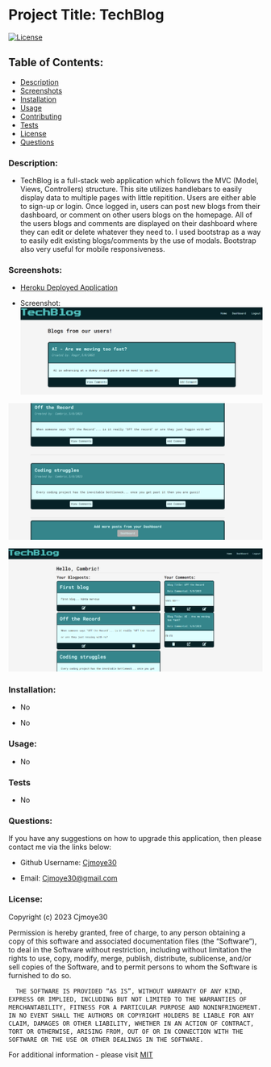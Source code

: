 
  # Project Title: TechBlog

  [![License](https://img.shields.io/badge/License-MIT-blue.svg)](https://opensource.org/license/mit-0/)


  ## Table of Contents:
  - [Description](#description)
  - [Screenshots](#screenshots)
  - [Installation](#installation)
  - [Usage](#usage)
  - [Contributing](#contributing)
  - [Tests](#tests)
  - [License](#license)
  - [Questions](#questions)
  
  ### Description:

  - TechBlog is a full-stack web application which follows the MVC (Model, Views, Controllers) structure. This site utilizes handlebars to easily display data to multiple pages with little repitition. Users are either able to sign-up or login. Once logged in, users can post new blogs from their dashboard, or comment on other users blogs on the homepage. All of the users blogs and comments are displayed on their dashboard where they can edit or delete whatever they need to. I used bootstrap as a way to easily edit existing blogs/comments by the use of modals. Bootstrap also very useful for mobile responsiveness.


  ### Screenshots: 

  - [Heroku Deployed Application](https://peaceful-oasis-37638.herokuapp.com/)

  - Screenshot:
  ![Screenshots](/public/images/techblog1.png)

  ![Screenshots](/public/images/techblog2.png)

  ![Screenshots](/public/images/techblog3.png)

  ### Installation:

  - No

  - No


  ### Usage:

  - No


  ### Tests
  - No

  ### Questions:

  If you have any suggestions on how to upgrade this application, then please contact me via the links below:
  - Github Username: [Cjmoye30](https://github.com/Cjmoye30) 

  - Email: Cjmoye30@gmail.com


  ### License:
  Copyright (c) 2023 Cjmoye30

  Permission is hereby granted, free of charge, to any person obtaining a copy of this software and associated documentation files (the “Software”), to deal in the Software without restriction, including without limitation the rights to use, copy, modify, merge, publish, distribute, sublicense, and/or sell copies of the Software, and to permit persons to whom the Software is furnished to do so.

      THE SOFTWARE IS PROVIDED “AS IS”, WITHOUT WARRANTY OF ANY KIND, EXPRESS OR IMPLIED, INCLUDING BUT NOT LIMITED TO THE WARRANTIES OF MERCHANTABILITY, FITNESS FOR A PARTICULAR PURPOSE AND NONINFRINGEMENT. IN NO EVENT SHALL THE AUTHORS OR COPYRIGHT HOLDERS BE LIABLE FOR ANY CLAIM, DAMAGES OR OTHER LIABILITY, WHETHER IN AN ACTION OF CONTRACT, TORT OR OTHERWISE, ARISING FROM, OUT OF OR IN CONNECTION WITH THE SOFTWARE OR THE USE OR OTHER DEALINGS IN THE SOFTWARE.

  For additional information  - please visit [MIT](https://opensource.org/license/mit-0/)

  